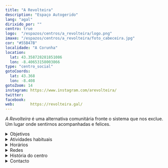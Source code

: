 ```yaml
---
title: "A Revolteira"
description: "Espaço Autogerido"
lang: "agal"
dirixido_por: ""
centro: true
logo:  "/espazos/centros/a_revolteira/logo.png"
imaxe: "/espazos/centros/a_revolteira/foto_cabeceira.jpg"
cor: "#55B47B"
localidade: "A Corunha"
location:
  lat: 43.358728281851086
  lon: -8.40653158003866
type: "centro_social"
gotoCoords:
  lat: 43.368
  lon: -8.408
gotoZoom: 14
instagram: https://www.instagram.com/arevolteira/
twitter:
facebook:
web:       https://revolteira.gal/
---
```


*A Revolteira* é uma alternativa comunitária fronte o sistema que nos exclue. Um lugar onde sentirnos acompanhadas e felices.
<details>
  <summary>Objetivos</summary>
  <ul>
    <li>Objetivo 1</li>
    <li>Objetivo 2</li>
    <li>Objetivo 3</li>
  </ul>
</details>

<details>
  <summary>Atividades habituais</summary>
  <p>No Centro Social organizamos umha ampla variedade de atividades:</p>
  <ul>
    <li>Talheres</li>
    <li>Faladoiros</li>
    <li>Projeçons</li>
    <li>Juntanzas</li>
  </ul>
</details>

<details>
  <summary>Horários</summary>
  <p>Os horários habituais do centro som os seguintes:</p>
  <ul>
    <li><strong>Segundas a sextas:</strong> 16:00 - 21:00.</li>
    <li><strong>Sábados:</strong> 10:00 - 14:00 e 16:00 - 20:00.</li>
    <li><strong>Domingos:</strong> Pechado, excepto para eventos programados.</li>
  </ul>
</details>

<details>
  <summary>Redes</summary>
  <p>Conhece-nos a través de:</p>
  <ul>
    <li>Instragram</li>
    <li>Twiter/X</li>
    <li>Facebook</li>
    <li>Bluesky</li>
  </ul>
</details>

<details>
  <summary>História do centro</summary>
  <p></p>
</details>

<details>
  <summary>Contacto</summary>
  <p>Podes contatar connosco a través de:</p>
  <ul>
    <li>Email: contacto@email.com</li>
    <li>Teléfono: 111 111 111</li>
    <li>Endereço: - </li>
  </ul>
</details>